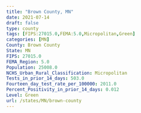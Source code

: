 ```yaml
---
title: "Brown County, MN"
date: 2021-07-14
draft: false
type: county
tags: [FIPS:27015.0,FEMA:5.0,Micropolitan,Green]
categories: [MN]
County: Brown County
State: MN
FIPS: 27015.0
FEMA_Region: 5.0
Population: 25008.0
NCHS_Urban_Rural_Classification: Micropolitan
Tests_in_prior_14_days: 503.0
Fourteen_day_test_rate_per_100000: 2011.0
Percent_Positivity_in_prior_14_days: 0.012
Level: Green
url: /states/MN/brown-county
---
```



